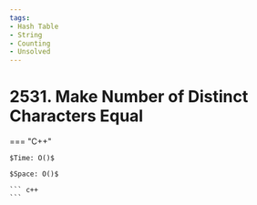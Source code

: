```yaml
---
tags:
- Hash Table
- String
- Counting
- Unsolved
---
```



# 2531. Make Number of Distinct Characters Equal

=== "C++"

    $Time: O()$

    $Space: O()$

    ``` c++
    ```